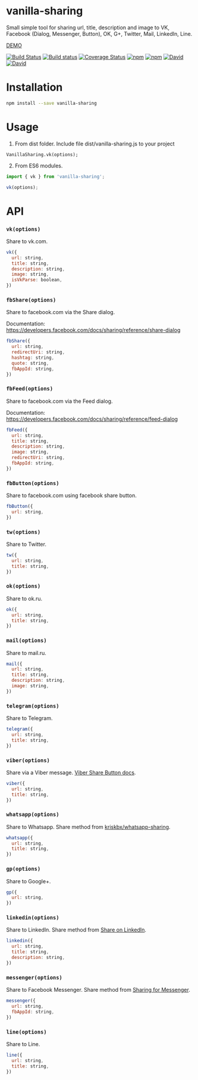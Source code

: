 # vanilla-sharing

Small simple tool for sharing url, title, description and image to VK, Facebook (Dialog, Messenger, Button), OK, G+, Twitter, Mail, LinkedIn, Line.

[DEMO](https://avdeev.github.io/vanilla-sharing/demo)

[![Build Status](https://travis-ci.org/avdeev/vanilla-sharing.svg?branch=master)](https://travis-ci.org/avdeev/vanilla-sharing)
[![Build status](https://ci.appveyor.com/api/projects/status/4mmgunpsan58m0ol?svg=true)](https://ci.appveyor.com/project/avdeev/vanilla-sharing)
[![Coverage Status](https://coveralls.io/repos/github/avdeev/vanilla-sharing/badge.svg?branch=master)](https://coveralls.io/github/avdeev/vanilla-sharing?branch=master)
[![npm](https://img.shields.io/npm/v/vanilla-sharing.svg)](https://www.npmjs.com/package/vanilla-sharing)
[![npm](https://img.shields.io/npm/dm/vanilla-sharing.svg)](https://www.npmjs.com/package/vanilla-sharing)
[![David](https://david-dm.org/avdeev/vanilla-sharing.svg)](https://david-dm.org/avdeev/vanilla-sharing)
[![David](https://david-dm.org/avdeev/vanilla-sharing/dev-status.svg)](https://david-dm.org/avdeev/vanilla-sharing?type=dev)

# Installation

```sh
npm install --save vanilla-sharing
```

# Usage

1. From dist folder. Include file dist/vanilla-sharing.js to your project

```
VanillaSharing.vk(options);
```

2. From ES6 modules.

```js
import { vk } from 'vanilla-sharing';

vk(options);
```

# API

### `vk(options)`

Share to vk.com.

```js
vk({
  url: string,
  title: string,
  description: string,
  image: string,
  isVkParse: boolean,
})
```

### `fbShare(options)`

Share to facebook.com via the Share dialog.

Documentation: https://developers.facebook.com/docs/sharing/reference/share-dialog

```js
fbShare({
  url: string,
  redirectUri: string,
  hashtag: string,
  quote: string,
  fbAppId: string,
})
```
### `fbFeed(options)`

Share to facebook.com via the Feed dialog.

Documentation: https://developers.facebook.com/docs/sharing/reference/feed-dialog

```js
fbFeed({
  url: string,
  title: string,
  description: string,
  image: string,
  redirectUri: string,
  fbAppId: string,
})
```

### `fbButton(options)`

Share to facebook.com using facebook share button.

```js
fbButton({
  url: string,
})
```

### `tw(options)`

Share to Twitter.

```js
tw({
  url: string,
  title: string,
})
```

### `ok(options)`

Share to ok.ru.

```js
ok({
  url: string,
  title: string,
})
```

### `mail(options)`

Share to mail.ru.

```js
mail({
  url: string,
  title: string,
  description: string,
  image: string,
})
```

### `telegram(options)`

Share to Telegram.

```js
telegram({
  url: string,
  title: string,
})
```

### `viber(options)`

Share via a Viber message.
[Viber Share Button docs](https://developers.viber.com/docs/tools/share-button/).

```js
viber({
  url: string,
  title: string,
})
```

### `whatsapp(options)`

Share to Whatsapp.
Share method from [kriskbx/whatsapp-sharing](https://github.com/kriskbx/whatsapp-sharing).

```js
whatsapp({
  url: string,
  title: string,
})
```

### `gp(options)`

Share to Google+.

```js
gp({
  url: string,
})
```

### `linkedin(options)`

Share to LinkedIn.
Share method from [Share on LinkedIn](https://developer.linkedin.com/docs/share-on-linkedin#).

```js
linkedin({
  url: string,
  title: string,
  description: string,
})
```

### `messenger(options)`

Share to Facebook Messenger.
Share method from [Sharing for Messenger](https://developers.facebook.com/docs/sharing/messenger).

```js
messenger({
  url: string,
  fbAppId: string,
})
```

### `line(options)`

Share to Line.

```js
line({
  url: string,
  title: string,
})
```
